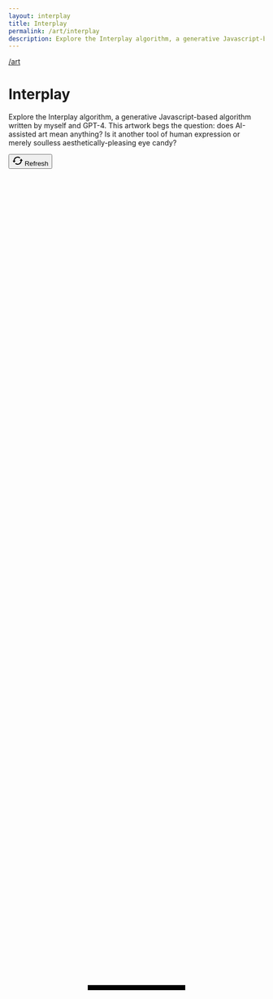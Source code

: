 ```yaml
---
layout: interplay
title: Interplay
permalink: /art/interplay
description: Explore the Interplay algorithm, a generative Javascript-based algorithm written by myself and GPT-4.
---
```


<div class="content-container">
    <div id="interplayArtwork" class="interplay-grid">
        <div>
            <a href="/art" class="back fade-in-element">/art</a>
            <h1 class="primary-heading-no-slash fade-in-element">Interplay</h1>
            <p class="mb-4 fade-in-element">Explore the Interplay algorithm, a generative Javascript-based algorithm written by myself and GPT-4. This artwork begs the question: does AI-assisted art mean anything? Is it another tool of human expression or merely soulless aesthetically-pleasing eye candy?</p>
            <p id="metadata" class="fade-in-element"></p>
            <p id="hash" class="text-sm text-ellipsis overflow-hidden whitespace-nowrap w-[320px] md:w-full fade-in-element"></p>
            <p><button id="refresh-btn" class="button fade-in-element"><i><svg id="refresh" width="20" height="20" data-name="refresh" xmlns="http://www.w3.org/2000/svg" viewBox="0 0 20 16"><defs>
            </defs><path class="cls-1" d="m17,4l3,4h-2c0,4.42-3.58,8-8,8-1.92,0-3.69-.68-4.98-1.88l1.19-1.54c1,.9,2.33,1.42,3.79,1.42,3.31,0,6-2.69,6-6h-2l3-4h0ZM3.12,11.84h0s-.12.16-.12.16L0,8h2C2,3.58,5.58,0,10,0c1.92,0,3.69.68,4.98,1.88l-1.19,1.54c-1-.9-2.33-1.42-3.79-1.42-3.23,0-5.87,2.55-6,6h2l-1.58,2.1h0l-1.31,1.74h0Z"/></svg></i> Refresh
            </button></p>
        </div>
        <div id="bgSwitch" class="pt-12">
            <div class="mb-0 md:mb-12 text-center mx-auto o-hidden relative fade-in-element">
                <canvas id="artCanvas" width="1240" height="1754" class="w-auto max-w-full mx-auto"></canvas>
                <div
                    id="loadingBar"
                    style="
                    position: absolute;
                    top: 50%;
                    left: 50%;
                    transform: translate(-50%, -50%);
                    width: 20%;
                    height: 10px;
                    background: black;
                    display: flex;
                    "
                >
                <div
                    id="loadingBarProgress"
                    style="width: 0%; height: 100%; background: white"
                    class="t-[50%]"
                    ></div>
                </div>
            </div>
        </div>
    </div>
</div>

<script src="/assets/js/fxhash.min.js"></script>
<script src="/assets/js/interplay-page.min.js?v={{ site.version }}"></script>
<script defer src="/assets/js/bundle.js?v={{ site.version }}"></script>
